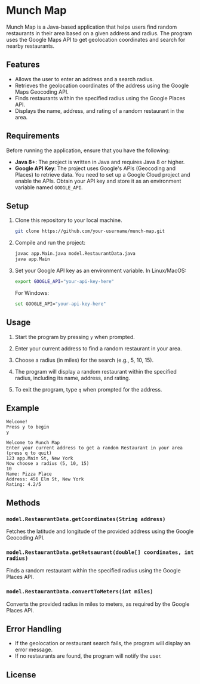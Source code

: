 # Munch Map

Munch Map is a Java-based application that helps users find random restaurants in their area based on a given address and radius. The program uses the Google Maps API to get geolocation coordinates and search for nearby restaurants.

## Features
- Allows the user to enter an address and a search radius.
- Retrieves the geolocation coordinates of the address using the Google Maps Geocoding API.
- Finds restaurants within the specified radius using the Google Places API.
- Displays the name, address, and rating of a random restaurant in the area.

## Requirements

Before running the application, ensure that you have the following:

- **Java 8+**: The project is written in Java and requires Java 8 or higher.
- **Google API Key**: The project uses Google's APIs (Geocoding and Places) to retrieve data. You need to set up a Google Cloud project and enable the APIs. Obtain your API key and store it as an environment variable named `GOOGLE_API`.

## Setup

1. Clone this repository to your local machine.

   ```bash
   git clone https://github.com/your-username/munch-map.git
   ```

2. Compile and run the project:

   ```bash
   javac app.Main.java model.RestaurantData.java
   java app.Main
   ```

3. Set your Google API key as an environment variable. In Linux/MacOS:

   ```bash
   export GOOGLE_API="your-api-key-here"
   ```

   For Windows:

   ```bash
   set GOOGLE_API="your-api-key-here"
   ```

## Usage

1. Start the program by pressing `y` when prompted.

2. Enter your current address to find a random restaurant in your area.

3. Choose a radius (in miles) for the search (e.g., 5, 10, 15).

4. The program will display a random restaurant within the specified radius, including its name, address, and rating.

5. To exit the program, type `q` when prompted for the address.

## Example

```
Welcome!
Press y to begin
y

Welcome to Munch Map
Enter your current address to get a random Restaurant in your area (press q to quit)
123 app.Main St, New York
Now choose a radius (5, 10, 15)
10
Name: Pizza Place
Address: 456 Elm St, New York
Rating: 4.2/5
```

## Methods

### `model.RestaurantData.getCoordinates(String address)`

Fetches the latitude and longitude of the provided address using the Google Geocoding API.

### `model.RestaurantData.getRetsaurant(double[] coordinates, int radius)`

Finds a random restaurant within the specified radius using the Google Places API.

### `model.RestaurantData.convertToMeters(int miles)`

Converts the provided radius in miles to meters, as required by the Google Places API.

## Error Handling

- If the geolocation or restaurant search fails, the program will display an error message.
- If no restaurants are found, the program will notify the user.

## License


